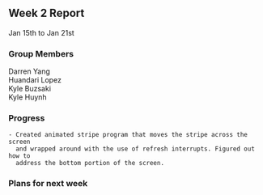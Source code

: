 ## Week 2 Report

Jan 15th to Jan 21st

### Group Members

Darren Yang  
Huandari Lopez  
Kyle Buzsaki  
Kyle Huynh  

### Progress
    - Created animated stripe program that moves the stripe across the screen
      and wrapped around with the use of refresh interrupts. Figured out how to
      address the bottom portion of the screen.

### Plans for next week

